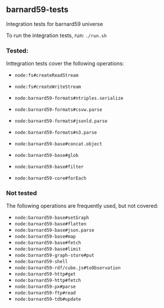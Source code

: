 ## barnard59-tests

Integration tests for barnard59 universe

To run the integration tests, run:
`./run.sh`
### Tested:
Inttegration tests cover the following operations:
* `node:fs#createReadStream`
* `node:fs#createWriteStream`

* `node:barnard59-formats#ntriples.serialize`
* `node:barnard59-formats#csvw.parse`
* `node:barnard59-formats#jsonld.parse`
* `node:barnard59-formats#n3.parse`

* `node:barnard59-base#concat.object`
* `node:barnard59-base#glob`
* `node:barnard59-base#filter`

* `node:barnard59-core#forEach`


### Not tested
The following operations are frequently used, but not covered:
* `node:barnard59-base#setGraph`
* `node:barnard59-base#flatten`
* `node:barnard59-base#json.parse`
* `node:barnard59-base#map`
* `node:barnard59-base#fetch`
* `node:barnard59-base#limit`
* `node:barnard59-graph-store#put`
* `node:barnard59-shell`
* `node:barnard59-rdf/cube.js#toObservation`
* `node:barnard59-http#get`
* `node:barnard59-http#fetch`
* `node:barnard59-px#parse`
* `node:barnard59-ftp#read`
* `node:barnard59-tdb#update`